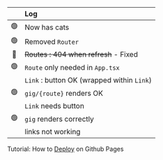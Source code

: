 &#8203;        | Log
:------------: | :--
:green_circle: | Now has cats
:green_circle: | Removed `Router`
:red_circle:   | ~~Routes : 404 when refresh~~ - Fixed
:green_circle: | `Route` only needed in `App.tsx` 
&#8203;        | `Link` : button OK (wrapped within `Link`)
:green_circle: | `gig/{route}` renders OK
&#8203;        | `Link` needs button
:green_circle: | `gig` renders correctly
&#8203;        | links not working

Tutorial: How to [Deploy](https://blog.devgenius.io/how-to-deploy-your-vite-react-app-to-github-pages-with-and-without-react-router-b060d912b10e) on Github Pages
